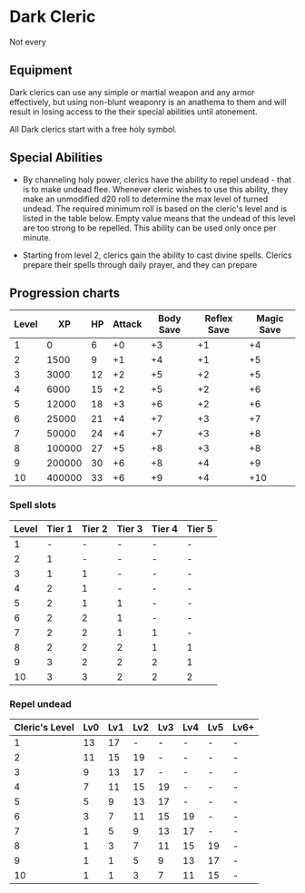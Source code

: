 # Dark Cleric

Not every 

## Equipment

Dark clerics can use any simple or martial weapon and any armor effectively, but using non-blunt weaponry is an anathema to them and will result in losing access to the their special abilities until atonement.

All Dark clerics start with a free holy symbol.

## Special Abilities

* By channeling holy power, clerics have the ability to repel undead - that is to make undead flee. Whenever cleric wishes to use this ability, they make an unmodified d20 roll to determine the max level of turned undead. The required minimum roll is based on the cleric's level and is listed in the table below. Empty value means that the undead of this level are too strong to be repelled. This ability can be used only once per minute.

* Starting from level 2, clerics gain the ability to cast divine spells. Clerics prepare their spells through daily prayer, and they can prepare 

## Progression charts

|Level|XP|HP|Attack|Body Save|Reflex Save|Magic Save|
|-|-|-|-|-|-|-|
|1|0|6|+0|+3|+1|+4|
|2|1500|9|+1|+4|+1|+5|
|3|3000|12|+2|+5|+2|+5|
|4|6000|15|+2|+5|+2|+6|
|5|12000|18|+3|+6|+2|+6|
|6|25000|21|+4|+7|+3|+7|
|7|50000|24|+4|+7|+3|+8|
|8|100000|27|+5|+8|+3|+8|
|9|200000|30|+6|+8|+4|+9|
|10|400000|33|+6|+9|+4|+10|

### Spell slots

|Level|Tier 1|Tier 2|Tier 3|Tier 4|Tier 5|
|-|-|-|-|-|-|
|1|-|-|-|-|-|
|2|1|-|-|-|-|
|3|1|1|-|-|-|
|4|2|1|-|-|-|
|5|2|1|1|-|-|
|6|2|2|1|-|-|
|7|2|2|1|1|-|
|8|2|2|2|1|1|
|9|3|2|2|2|1|
|10|3|3|2|2|2|

### Repel undead

|Cleric's Level|Lv0|Lv1|Lv2|Lv3|Lv4|Lv5|Lv6+
|-|-|-|-|-|-|-|-|
|1|13|17|-|-|-|-|-|
|2|11|15|19|-|-|-|-|
|3|9|13|17|-|-|-|-|
|4|7|11|15|19|-|-|-|
|5|5|9|13|17|-|-|-|
|6|3|7|11|15|19|-|-|
|7|1|5|9|13|17|-|-|
|8|1|3|7|11|15|19|-|
|9|1|1|5|9|13|17|-|
|10|1|1|3|7|11|15|-|
